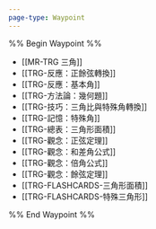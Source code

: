 ```yaml
---
page-type: Waypoint
---
```

%% Begin Waypoint %%
- [[MR-TRG 三角]]
- [[TRG-反應：正餘弦轉換]]
- [[TRG-反應：基本角]]
- [[TRG-方法論：幾何題]]
- [[TRG-技巧：三角比與特殊角轉換]]
- [[TRG-記憶：特殊角]]
- [[TRG-總表：三角形面積]]
- [[TRG-觀念：正弦定理]]
- [[TRG-觀念：和差角公式]]
- [[TRG-觀念：倍角公式]]
- [[TRG-觀念：餘弦定理]]
- [[TRG-FLASHCARDS-三角形面積]]
- [[TRG-FLASHCARDS-特殊三角形]]

%% End Waypoint %%